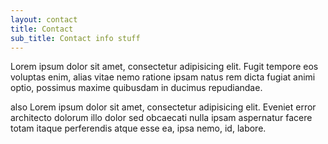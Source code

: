 ```yaml
---
layout: contact
title: Contact
sub_title: Contact info stuff
---
```


Lorem ipsum dolor sit amet, consectetur adipisicing elit. Fugit tempore eos voluptas enim, alias vitae nemo ratione ipsam natus rem dicta fugiat animi optio, possimus maxime quibusdam in ducimus repudiandae.

also Lorem ipsum dolor sit amet, consectetur adipisicing elit. Eveniet error architecto dolorum illo dolor sed obcaecati nulla ipsam aspernatur facere totam itaque perferendis atque esse ea, ipsa nemo, id, labore.